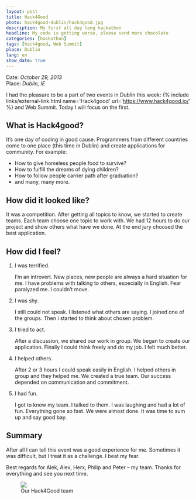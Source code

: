 ```yaml
---
layout: post
title: Hack4Good
photo: hack4good-dublin/hack4good.jpg
description: My first all day long hackathon
headline: My code is getting worse, please send more chocolate
categories: [hackathon]
tags: [hack4good, Web Summit]
place: Dublin
lang: en
show_date: true
---
```


Date: *October 29, 2013*<br>
Place: *Dublin, IE*

I had the pleasure to be a part of two events in Dublin this week:
{% include links/external-link.html name='Hack4good' url='https://www.hack4good.io/' %}
and Web Summit. Today I will focus on the first.

## What is Hack4good?

It’s one day of coding in good cause. Programmers from different countries come to one place (this time in Dublin) and create applications for community. For example:

- How to give homeless people food to survive?
- How to fulfill the dreams of dying children?
- How to follow people carrier path after graduation?
- and many, many more.

## How did it looked like?

It was a competition. After getting all topics to know, we started to create teams. Each team choose one topic to work with. We had 12 hours to do our project and show others what have we done. At the end jury choosed the best application.

## How did I feel?

1. I was terrified.

    I’m an introvert. New places, new people are always a hard situation for me. I have problems with talking to others, especially in English. Fear paralyzed me. I couldn’t move.

2. I was shy.

    I still could not speak. I listened what others are saying. I joined one of the groups. Then i started to think about chosen problem.

3. I tried to act.

    After a discussion, we shared our work in group. We began to create our application. Finally I could think freely and do my job. I felt much better.

4. I helped others.

    After 2 or 3 hours I could speak easily in English. I helped others in group and they helped me. We created a true team. Our success depended on communication and commitment.

5. I had fun.

    I got to know my team. I talked to them. I was laughing and had a lot of fun. Everything gone so fast. We were almost done. It was time to sum up and say good bay.

## Summary

After all I can tell this event was a good experience for me. Sometimes it was difficult, but I treat it as a challenge. I beat my fear.

Best regards for Alek, Alex, Herx, Philip and Peter – my team. Thanks for everything and see you next time.

<figure>
  <a href="{{ site.baseurl_root }}/images/hack4good-dublin/hack4good.jpg"><img src="{{ site.baseurl_root }}/images/hack4good-dublin/hack4good.jpg"></a>
  <figcaption>Our Hack4Good team</figcaption>
</figure>
